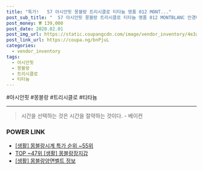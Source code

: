 ```yaml
--- 
title: "특가!   57 아시안핏 몽블랑 트리시클로 티타늄 명품 012 MONT..." 
post_sub_title: "  57 아시안핏 몽블랑 트리시클로 티타늄 명품 012 MONTBLANC 안경테 MB738D" 
post_money: ₩ 139,000 
post_date: 2020.02.01 
post_img_url: https://static.coupangcdn.com/image/vendor_inventory/4e3a/c5d232c394497fec578e291c01af35f7685057204f6c16ce055f0963c862.jpg 
post_link_url: https://coupa.ng/bnPjuL 
categories: 
  - vendor_inventory 
tags: 
  - 아시안핏 
  - 몽블랑 
  - 트리시클로 
  - 티타늄 
--- 
```

  #아시안핏 #몽블랑 #트리시클로 #티타늄 
<hr> 

> 시간을 선택하는 것은 시간을 절약하는 것이다. - 베이컨 


### POWER LINK

* <a href="https://blog.naver.com/sakai111/221784633665" target="_blank"> [생활] 몽블랑시계 특가 순위 ~55위</a>
* <a href="https://blog.naver.com/an0733/221786775293" target="_blank"> TOP ~47위 [생활] 몽블랑장지갑</a>
* <a href="https://blog.naver.com/santokki14/221767026017" target="_blank"> [생활] 몽블랑양면벨트 정보 </a>
